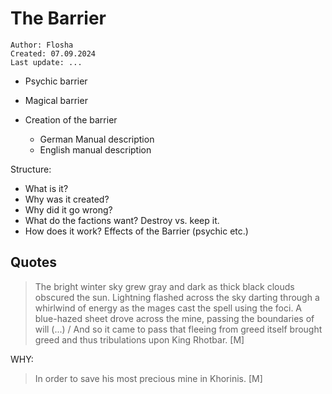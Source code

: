 # The Barrier

```
Author: Flosha
Created: 07.09.2024
Last update: ...
```

* Psychic barrier
* Magical barrier

* Creation of the barrier
    * German Manual description
    * English manual description


Structure:
* What is it?
* Why was it created?
* Why did it go wrong?
* What do the factions want? Destroy vs. keep it.
* How does it work? Effects of the Barrier (psychic etc.)


## Quotes

> The bright winter sky grew gray and dark as thick black clouds obscured the
sun. Lightning flashed across the sky darting through a whirlwind of energy as the mages cast the spell using the foci. A blue-hazed sheet drove across the mine, passing the boundaries of will (...) / And so it came to pass that fleeing from greed itself brought greed and thus
tribulations upon King Rhotbar. [M]


WHY:
> In order to save his most precious mine in Khorinis. [M]

